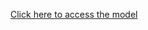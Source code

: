 [Click here to access the model](https://drive.google.com/drive/folders/1-RYYn-2PCPZXvMAWA0mtNE7VA_oLoN1x?usp=share_link)
